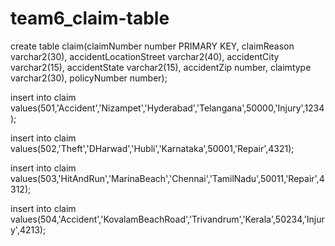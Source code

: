 # team6_claim-table
 create table claim(claimNumber number PRIMARY KEY, claimReason varchar2(30), accidentLocationStreet varchar2(40), 
 accidentCity varchar2(15), accidentState varchar2(15), accidentZip number, claimtype varchar2(30), policyNumber number);
 
 insert into claim values(501,'Accident','Nizampet','Hyderabad','Telangana',50000,'Injury',1234);
  
 insert into claim values(502,'Theft','DHarwad','Hubli','Karnataka',50001,'Repair',4321);
 
 insert into claim values(503,'HitAndRun','MarinaBeach','Chennai','TamilNadu',50011,'Repair',4312);
 
 insert into claim values(504,'Accident','KovalamBeachRoad','Trivandrum','Kerala',50234,'Injury',4213);
 
